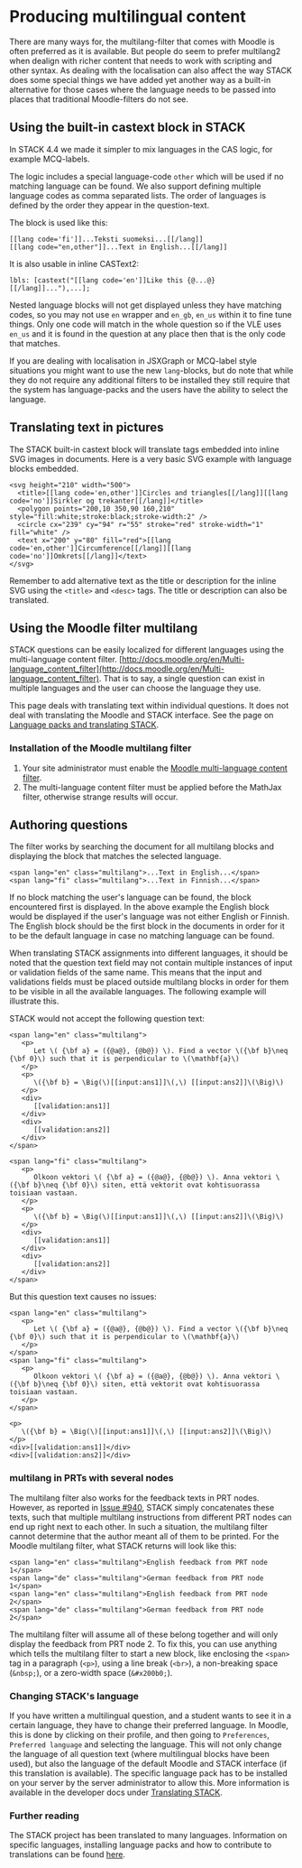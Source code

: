 # Producing multilingual content

There are many ways for, the multilang-filter that comes with Moodle is often preferred as it is available. But people do seem to prefer multilang2 when dealign with richer content that needs to work with scripting and other syntax. As dealing with the localisation can also affect the way STACK does some special things we have added yet another way as a built-in alternative for those cases where the language needs to be passed into places that traditional Moodle-filters do not see.


## Using the built-in castext block in STACK

In STACK 4.4 we made it simpler to mix languages in the CAS logic, for example MCQ-labels.

The logic includes a special language-code `other` which will be used if no matching language can be found. We also support defining multiple language codes as comma separated lists. The order of languages is defined by the order they appear in the question-text. 

The block is used like this:

    [[lang code='fi']]...Teksti suomeksi...[[/lang]]
    [[lang code="en,other"]]...Text in English...[[/lang]]

It is also usable in inline CASText2:

    lbls: [castext("[[lang code='en']]Like this {@...@}[[/lang]]..."),...];

Nested language blocks will not get displayed unless they have matching codes, so you may not use `en` wrapper and `en_gb`, `en_us` within it to fine tune things. Only one code will match in the whole question
so if the VLE uses `en_us` and it is found in the question at any place then that is the only code that matches.

If you are dealing with localisation in JSXGraph or MCQ-label style situations you might want to
use the new `lang`-blocks, but do note that while they do not require any additional filters to be installed they still require that the system has language-packs and the users have the ability to select the language.

## Translating text in pictures

The STACK built-in castext block will translate tags embedded into inline SVG images in documents.  Here is a very basic SVG example with language blocks embedded.

    <svg height="210" width="500">
      <title>[[lang code='en,other']]Circles and triangles[[/lang]][[lang code='no']]Sirkler og trekanter[[/lang]]</title>
      <polygon points="200,10 350,90 160,210" style="fill:white;stroke:black;stroke-width:2" />
      <circle cx="239" cy="94" r="55" stroke="red" stroke-width="1" fill="white" />
      <text x="200" y="80" fill="red">[[lang code='en,other']]Circumference[[/lang]][[lang code='no']]Omkrets[[/lang]]</text>
    </svg>

Remember to add alternative text as the title or description for the inline SVG using the `<title>` and `<desc>` tags.  The title or description can also be translated.

## Using the Moodle filter multilang

STACK questions can be easily localized for different languages using the multi-language content filter. [http://docs.moodle.org/en/Multi-language_content_filter](http://docs.moodle.org/en/Multi-language_content_filter).  That is to say, a single question can exist in multiple languages and the user can choose the language they use.

This page deals with translating text within individual questions. It does not deal with translating the Moodle and STACK interface. See the page on [Language packs and translating STACK](../Developer/Language_packs.md).

### Installation of the Moodle multilang filter

1. Your site administrator must enable the [Moodle multi-language content filter](http://docs.moodle.org/en/Multi-language_content_filter).
2. The multi-language content filter must be applied before the MathJax filter, otherwise strange results will occur.

## Authoring questions

The filter works by searching the document for all multilang blocks and displaying the block that matches the selected language.

    <span lang="en" class="multilang">...Text in English...</span>
    <span lang="fi" class="multilang">...Text in Finnish...</span>

If no block matching the user's language can be found, the block encountered first is displayed. In the above example the English block would be displayed if the user's language was not either English or Finnish. The English block should be the first block in the documents in order for it to be the default language in case no matching language can be found.

When translating STACK assignments into different languages, it should be noted that the question text field may not contain multiple instances of input or validation fields of the same name. This means that the input and validations fields must be placed outside multilang blocks in order for them to be visible in all the available languages. The following example will illustrate this.

STACK would not accept the following question text:

    <span lang="en" class="multilang">
       <p>
          Let \( {\bf a} = ({@a@}, {@b@}) \). Find a vector \({\bf b}\neq {\bf 0}\) such that it is perpendicular to \(\mathbf{a}\)
       </p>
       <p>
          \({\bf b} = \Big(\)[[input:ans1]]\(,\) [[input:ans2]]\(\Big)\)
       </p>
       <div>
          [[validation:ans1]]
       </div>
       <div>
          [[validation:ans2]]
       </div>
    </span>
    
    <span lang="fi" class="multilang">
       <p>
          Olkoon vektori \( {\bf a} = ({@a@}, {@b@}) \). Anna vektori \({\bf b}\neq {\bf 0}\) siten, että vektorit ovat kohtisuorassa toisiaan vastaan.
       </p>
       <p>
          \({\bf b} = \Big(\)[[input:ans1]]\(,\) [[input:ans2]]\(\Big)\)
       </p>
       <div>
          [[validation:ans1]]
       </div>
       <div>
          [[validation:ans2]]
       </div>
    </span>

But this question text causes no issues:

    <span lang="en" class="multilang">
       <p>
          Let \( {\bf a} = ({@a@}, {@b@}) \). Find a vector \({\bf b}\neq {\bf 0}\) such that it is perpendicular to \(\mathbf{a}\)
       </p>
    </span>
    <span lang="fi" class="multilang">
       <p>
          Olkoon vektori \( {\bf a} = ({@a@}, {@b@}) \). Anna vektori \({\bf b}\neq {\bf 0}\) siten, että vektorit ovat kohtisuorassa toisiaan vastaan.
       </p>
    </span>
    
    <p>
       \({\bf b} = \Big(\)[[input:ans1]]\(,\) [[input:ans2]]\(\Big)\)
    </p>
    <div>[[validation:ans1]]</div>
    <div>[[validation:ans2]]</div>

### multilang in PRTs with several nodes

The multilang filter also works for the feedback texts in PRT nodes. However, as reported in [Issue #940](https://github.com/maths/moodle-qtype_stack/issues/940), STACK simply concatenates these texts, such that multiple multilang instructions from different PRT nodes can end up right next to each other. In such a situation, the multilang filter cannot determine that the author meant all of them to be printed. For the Moodle multilang filter, what STACK returns will look like this:

    <span lang="en" class="multilang">English feedback from PRT node 1</span>
    <span lang="de" class="multilang">German feedback from PRT node 1</span>
    <span lang="en" class="multilang">English feedback from PRT node 2</span>
    <span lang="de" class="multilang">German feedback from PRT node 2</span>

The multilang filter will assume all of these belong together and will only display the feedback from PRT node 2. To fix this, you can use anything which tells the multilang filter to start a new block, like enclosing the `<span>` tag in a paragraph (`<p>`), using a line break (`<br>`), a non-breaking space (`&nbsp;`), or a zero-width space (`&#x200b0;`).

### Changing STACK's language

If you have written a multilingual question, and a student wants to see it in a certain language, they have to change their preferred language. In Moodle, this is done by clicking on their profile, and then going to `Preferences`, ` Preferred language` and selecting the language. This will not only change the language of all question text (where multilingual blocks have been used), but also the language of the default Moodle and STACK interface (if this translation is available). The specific language pack has to be installed on your server by the server administrator to allow this. More information is available in the developer docs under [Translating STACK](../Developer/Language_packs.md).

### Further reading

The STACK project has been translated to many languages. Information on specific languages, installing language packs and how to contribute to translations can be found [here](../Developer/Language_packs.md).
